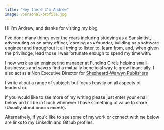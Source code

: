 ```yaml
---
title: "Hey there I'm Andrew"
image: /personal-profile.jpg
---
```

Hi I'm Andrew, and thanks for visiting my blog

I've done many things over the years including studying as a Sanskritist,
adventuring as an army officer, learning as a founder, building as a software
engineer and throughout it all trying to listen to, learn from, and, when given
the priviledge, lead those I was fortunate enough to spend my time with.

I now work as an engineering manager at [Funding Circle](https://fundingcircle.com)
helping small businesses and savers find a mutually beneficial way to grow
financially. I also act as a Non Executive Director for [Shepheard-Walwyn Publishers](https://shepheard-walwyn.co.uk)

I write about a range of subjects but focus heavily on all aspects of
leadership.

If you would like to see more of my writing please just enter your email below
and i'll be in touch whenever I have something of value to share (Usually about
once a month).

Alternatively, if you'd like to see some of my work or connect with me below are
links to my LinkedIn and Github profiles.
